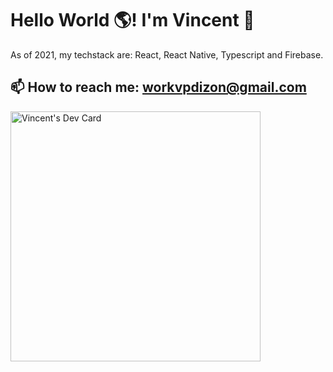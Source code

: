 # Hello World 🌎! I'm Vincent 👋

As of 2021, my techstack are: React, React Native, Typescript and Firebase.

## 📫 How to reach me: workvpdizon@gmail.com

<a href="https://app.daily.dev/designdevvince"><img src="https://api.daily.dev/devcards/6a270275ce2341a298b8fadf7dd93a23.png?r=2ei" width="400" alt="Vincent's Dev Card"/></a>
<!--
**VncntDzn/vncntdzn** is a ✨ _special_ ✨ repository because its `README.md` (this file) appears on your GitHub profile.

Here are some ideas to get you started:

- 🔭 I’m currently working on ...
- 🌱 I’m currently learning ...
- 👯 I’m looking to collaborate on ...
- 🤔 I’m looking for help with ...
- 💬 Ask me about ...
- 📫 How to reach me: ...
- 😄 Pronouns: ...
- ⚡ Fun fact: ...
-->
